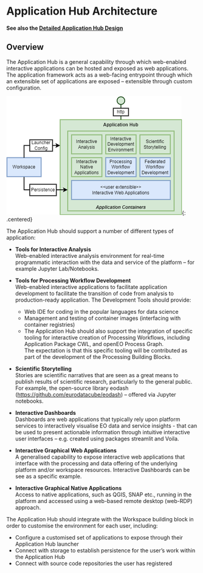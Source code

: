 # Application Hub Architecture

**See also the [Detailed Application Hub Design](/projects/application-hub)**

## Overview

The Application Hub is a general capability through which web-enabled interactive applications can be hosted and exposed as web applications. The application framework acts as a web-facing entrypoint through which an extensible set of applications are exposed – extensible through custom configuration.

![Application Hub](diagrams/application-hub.drawio.png){: .centered}

The Application Hub should support a number of different types of application:

* **Tools for Interactive Analysis**<br>
  Web-enabled interactive analysis environment for real-time programmatic interaction with the data and service of the platform – for example Jupyter Lab/Notebooks.

* **Tools for Processing Workflow Development**<br>
  Web-enabled interactive applications to facilitate application development to facilitate the transition of code from analysis to production-ready application. The Development Tools should provide:

    * Web IDE for coding in the popular languages for data science
    * Management and testing of container images (interfacing with container registries)
    * The Application Hub should also support the integration of specific tooling for interactive creation of Processing Workflows, including Application Package CWL, and openEO Process Graph.<br>
      The expectation is that this specific tooling will be contributed as part of the development of the Processing Building Blocks.

* **Scientific Storytelling**<br>
  Stories are scientific narratives that are seen as a great means to publish results of scientific research, particularly to the general public. For example, the open-source library eodash (https://github.com/eurodatacube/eodash) – offered via Jupyter notebooks.

* **Interactive Dashboards**<br>
  Dashboards are web applications that typically rely upon platform services to interactively visualise EO data and service insights - that can be used to present actionable information through intuitive interactive user interfaces – e.g. created using packages streamlit and Voila.

* **Interactive Graphical Web Applications**<br>
  A generalised capability to expose interactive web applications that interface with the processing and data offering of the underlying platform and/or workspace resources. Interactive Dashboards can be see as a specific example.

* **Interactive Graphical Native Applications**<br>
  Access to native applications, such as QGIS, SNAP etc., running in the platform and accessed using a web-based remote desktop (web-RDP) approach.

The Application Hub should integrate with the Workspace building block in order to customise the environment for each user, including:

* Configure a customised set of applications to expose through their Application Hub launcher
* Connect with storage to establish persistence for the user’s work within the Application Hub
* Connect with source code repositories the user has registered
